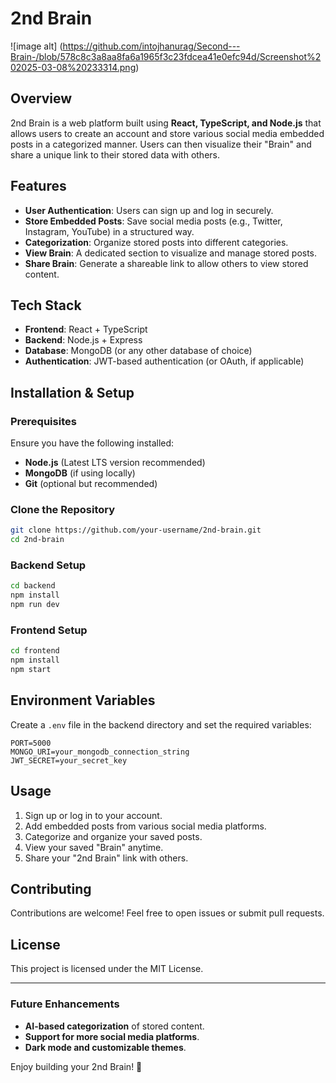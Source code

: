 # 2nd Brain
![image alt] (https://github.com/intojhanurag/Second---Brain-/blob/578c8c3a8aa8fa6a1965f3c23fdcea41e0efc94d/Screenshot%202025-03-08%20233314.png)
## Overview
2nd Brain is a web platform built using **React, TypeScript, and Node.js** that allows users to create an account and store various social media embedded posts in a categorized manner. Users can then visualize their "Brain" and share a unique link to their stored data with others.

## Features
- **User Authentication**: Users can sign up and log in securely.
- **Store Embedded Posts**: Save social media posts (e.g., Twitter, Instagram, YouTube) in a structured way.
- **Categorization**: Organize stored posts into different categories.
- **View Brain**: A dedicated section to visualize and manage stored posts.
- **Share Brain**: Generate a shareable link to allow others to view stored content.

## Tech Stack
- **Frontend**: React + TypeScript
- **Backend**: Node.js + Express
- **Database**: MongoDB (or any other database of choice)
- **Authentication**: JWT-based authentication (or OAuth, if applicable)

## Installation & Setup

### Prerequisites
Ensure you have the following installed:
- **Node.js** (Latest LTS version recommended)
- **MongoDB** (if using locally)
- **Git** (optional but recommended)

### Clone the Repository
```sh
git clone https://github.com/your-username/2nd-brain.git
cd 2nd-brain
```

### Backend Setup
```sh
cd backend
npm install
npm run dev
```

### Frontend Setup
```sh
cd frontend
npm install
npm start
```

## Environment Variables
Create a `.env` file in the backend directory and set the required variables:
```
PORT=5000
MONGO_URI=your_mongodb_connection_string
JWT_SECRET=your_secret_key
```

## Usage
1. Sign up or log in to your account.
2. Add embedded posts from various social media platforms.
3. Categorize and organize your saved posts.
4. View your saved "Brain" anytime.
5. Share your "2nd Brain" link with others.

## Contributing
Contributions are welcome! Feel free to open issues or submit pull requests.

## License
This project is licensed under the MIT License.

---

### Future Enhancements
- **AI-based categorization** of stored content.
- **Support for more social media platforms**.
- **Dark mode and customizable themes**.

Enjoy building your 2nd Brain! 🚀

